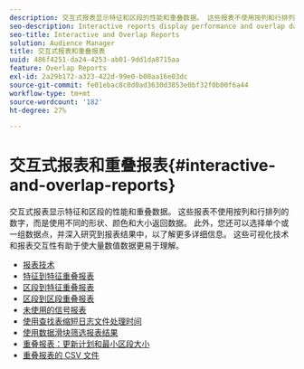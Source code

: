 ```yaml
---
description: 交互式报表显示特征和区段的性能和重叠数据。 这些报表不使用按列和行排列的数字，而是使用不同的形状、颜色和大小返回数据。 此外，您还可以选择单个或一组数据点，并深入研究到报表结果中，以了解更多详细信息。 这些可视化技术和报表交互性有助于使大量数值数据更易于理解。
seo-description: Interactive reports display performance and overlap data for traits and segments. Instead of using numbers arranged in columns and rows, these reports return data using different shapes, colors, and sizes. Additionally, you can choose individual or groups of data points and drill down into the report results for more details. These visualization techniques and report interactivity help make large amounts of numeric data easier to understand.
seo-title: Interactive and Overlap Reports
solution: Audience Manager
title: 交互式报表和重叠报表
uuid: 486f4251-da24-4253-ab01-9dd1da8715aa
feature: Overlap Reports
exl-id: 2a29b172-a323-422d-99e0-b00aa16e03dc
source-git-commit: fe01ebac8c0d0ad3630d3853e0bf32f0b00f6a44
workflow-type: tm+mt
source-wordcount: '182'
ht-degree: 27%

---
```


# 交互式报表和重叠报表{#interactive-and-overlap-reports}

交互式报表显示特征和区段的性能和重叠数据。 这些报表不使用按列和行排列的数字，而是使用不同的形状、颜色和大小返回数据。 此外，您还可以选择单个或一组数据点，并深入研究到报表结果中，以了解更多详细信息。 这些可视化技术和报表交互性有助于使大量数值数据更易于理解。

+ [报表技术](interactive-report-technology.md)
+ [特征到特征重叠报表](trait-trait-overlap-report.md)
+ [区段到特征重叠报表](segment-trait-overlap-report.md)
+ [区段到区段重叠报表](segment-segment-overlap-report.md)
+ [未使用的信号报表](unused-signals.md)
+ [使用查找表缩短日志文件处理时间](lookup-tables.md)
+ [使用数据滑块筛选报表结果](data-sliders.md)
+ [重叠报表：更新计划和最小区段大小](overlap-minimum-segment-size.md)
+ [重叠报表的 CSV 文件](overlap-csv-files.md)

<!-- 

c_dynamic_reports.xml

 -->
